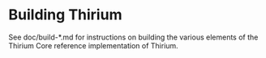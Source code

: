 Building Thirium
================

See doc/build-*.md for instructions on building the various
elements of the Thirium Core reference implementation of Thirium.

